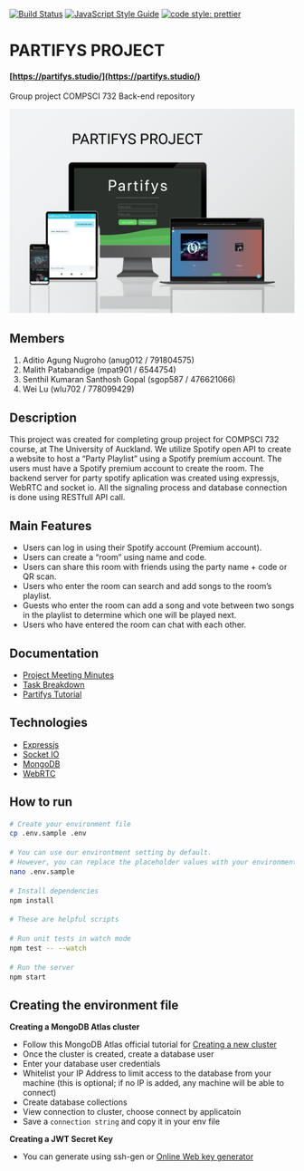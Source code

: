 [![Build Status](https://travis-ci.com/aditioan/partifys-backend.svg?branch=master)](https://travis-ci.com/aditioan/partifys-backend.svg?branch=master) [![JavaScript Style Guide](https://img.shields.io/badge/code_style-standard-brightgreen.svg)](https://standardjs.com) [![code style: prettier](https://img.shields.io/badge/code_style-prettier-ff69b4.svg?style=flat-square)](https://github.com/prettier/prettier)

# PARTIFYS PROJECT
#### [https://partifys.studio/](https://partifys.studio/)
Group project COMPSCI 732 Back-end repository

![screenshot](./public/group_project.png)

## Members
1. Aditio Agung Nugroho (anug012 / 791804575)
2. Malith Patabandige (mpat901 / 6544754)
3. Senthil Kumaran Santhosh Gopal (sgop587 / 476621066)
4. Wei Lu (wlu702 / 778099429)

## Description
This project was created for completing group project for COMPSCI 732 course, at The University of Auckland. We utilize Spotify open API to create a website to host a “Party Playlist” using a Spotify premium account. The users must have a Spotify premium account to create the room. The backend server for party spotify aplication was created using expressjs, WebRTC and socket io. All the signaling process and database connection is done using RESTfull API call.


## Main Features
- Users can log in using their Spotify account (Premium account). 
- Users can create a “room” using name and code. 
- Users can share this room with friends using the party name + code or QR scan. 
- Users who enter the room can search and add songs to the room’s playlist. 
- Guests who enter the room can add a song and vote between two songs in the playlist to determine which one will be played next. 
- Users who have entered the room can chat with each other.

## Documentation
- [Project Meeting Minutes](https://share.nuclino.com/p/Partifys-Meeting-Minutes-Bronze-Bear-PDraCqJpRPWNCj8_Sdny3z)
- [Task Breakdown](https://share.nuclino.com/p/Task-Breakdown-Bronze-Bear-4ooamYE02NkzOKrF760y5d)
- [Partifys Tutorial](https://share.nuclino.com/p/Partifys-Tutorial-Bronze-Bear-T3vQlNFx-vqwT7_pyoEoao)


## Technologies
- [Expressjs](https://expressjs.com/)
- [Socket IO](https://socket.io/)
- [MongoDB](https://www.mongodb.com/)
- [WebRTC](https://webrtc.org/)

## How to run
```sh
# Create your environment file
cp .env.sample .env

# You can use our environtment setting by default. 
# However, you can replace the placeholder values with your environment values (see next section)
nano .env.sample

# Install dependencies
npm install

# These are helpful scripts

# Run unit tests in watch mode
npm test -- --watch

# Run the server
npm start
```

## Creating the environment file

**Creating a MongoDB Atlas cluster**

- Follow this MongoDB Atlas official tutorial for [Creating a new cluster](https://docs.atlas.mongodb.com/tutorial/create-new-cluster/)
- Once the cluster is created, create a database user
- Enter your database user credentials
- Whitelist your IP Address to limit access to the database from your machine (this is optional; if no IP is added, any machine will be able to connect)
- Create database collections
- View connection to cluster, choose connect by applicatoin
- Save a `connection string` and copy it in your env file

**Creating a JWT Secret Key**
- You can generate using ssh-gen or [Online Web key generator](https://mkjwk.org/)
